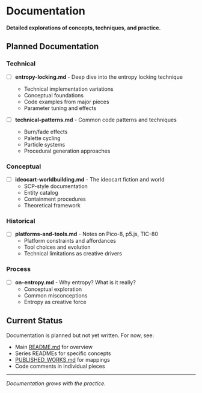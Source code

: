 # Documentation

**Detailed explorations of concepts, techniques, and practice.**

## Planned Documentation

### Technical
- [ ] **entropy-locking.md** - Deep dive into the entropy locking technique
  - Technical implementation variations
  - Conceptual foundations
  - Code examples from major pieces
  - Parameter tuning and effects

- [ ] **technical-patterns.md** - Common code patterns and techniques
  - Burn/fade effects
  - Palette cycling
  - Particle systems
  - Procedural generation approaches

### Conceptual
- [ ] **ideocart-worldbuilding.md** - The ideocart fiction and world
  - SCP-style documentation
  - Entity catalog
  - Containment procedures
  - Theoretical framework

### Historical
- [ ] **platforms-and-tools.md** - Notes on Pico-8, p5.js, TIC-80
  - Platform constraints and affordances
  - Tool choices and evolution
  - Technical limitations as creative drivers

### Process
- [ ] **on-entropy.md** - Why entropy? What is it really?
  - Conceptual exploration
  - Common misconceptions
  - Entropy as creative force

## Current Status

Documentation is planned but not yet written. For now, see:
- Main [README.md](../README.md) for overview
- Series READMEs for specific concepts
- [PUBLISHED_WORKS.md](../PUBLISHED_WORKS.md) for mappings
- Code comments in individual pieces

---

*Documentation grows with the practice.*
